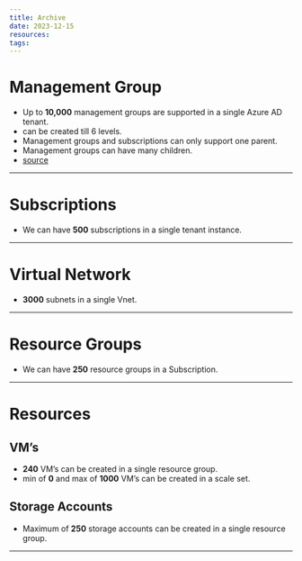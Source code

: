 ```yaml
---
title: Archive
date: 2023-12-15
resources: 
tags:
---
```


# Management Group

- Up to **10,000** management groups are supported in a single Azure AD tenant.
- can be created till 6 levels.
- Management groups and subscriptions can only support one parent.
- Management groups can have many children.
- [source](https://cloudacademy.com/blog/how-to-effectively-use-azure-management-groups-subscriptions-and-resource-groups/#:~:text=Important%20facts%20about%20management%20groups)

---
# Subscriptions

- We can have **500** subscriptions in a single tenant instance.

---
# Virtual Network

- **3000** subnets in a single Vnet.

---
# Resource Groups

- We can have **250** resource groups in a Subscription.

---
# Resources

## VM’s

- **240** VM’s can be created in a single resource group.
- min of **0** and max of **1000** VM’s can be created in a scale set.

## Storage Accounts

- Maximum of **250** storage accounts can be created in a single resource group.

---

